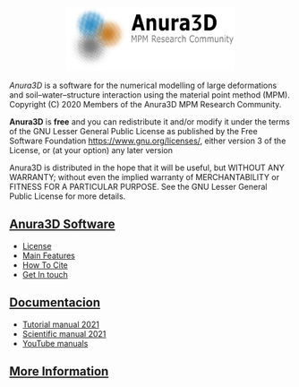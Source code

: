 <p align="center">
<img width="300" src="https://github.com/Anura3D/Anura3D_OpenSource/blob/main/images/logo.png"> 

_Anura3D_ is a software for the numerical modelling of large deformations and soil–water–structure interaction using the material point method (MPM). Copyright (C) 2020 Members of the Anura3D MPM Research Community.

**Anura3D** is **free** and you can redistribute it and/or modify it under the terms of the GNU Lesser General Public License as published by the Free Software Foundation <https://www.gnu.org/licenses/>, either version 3 of the License, or (at your option) any later version

Anura3D is distributed in the hope that it will be useful, but WITHOUT ANY WARRANTY; without even the implied warranty of MERCHANTABILITY or FITNESS FOR A PARTICULAR PURPOSE. See the GNU Lesser General Public License for more details.
  
## [Anura3D Software](https://github.com/Anura3D/Anura3D_OpenSource/wiki/Anura3D-Software)
* [License](https://github.com/Anura3D/Anura3D_OpenSource/wiki/License)
* [Main Features](https://github.com/Anura3D/Anura3D_OpenSource/wiki/Main-Features)
* [How To Cite](https://github.com/Anura3D/Anura3D_OpenSource/wiki/How-To-Cite)
* [Get In touch](https://github.com/Anura3D/Anura3D_OpenSource/wiki/Get-In-Touch)

## [Documentacion](https://github.com/Anura3D/Anura3D_OpenSource/wiki/Documentation)
<!--* [Anura3D Tutorial manual 2022](https://github.com/Anura3D/Anura3D_OpenSource/wiki/Anura3D-Tutorial-Manual--v2022)-->
* [Tutorial manual 2021](https://github.com/Anura3D/Anura3D_OpenSource/blob/main/src/GiD_Problemtype/doc/TutorialManual_2021.pdf)
* [Scientific manual 2021](https://github.com/Anura3D/Anura3D_OpenSource/blob/main/src/GiD_Problemtype/doc/ScientificManual_2021.pdf)
* [YouTube manuals](https://www.youtube.com/channel/UCrKvY0Qtoa793RJ0iQK425A)
 
## [More Information](https://github.com/Anura3D/Anura3D_OpenSource/wiki)









